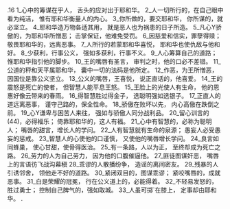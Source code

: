.16 
1_心中的筹谋在乎人， 
舌头的应对出于耶和华。 
2_人一切所行的，在自己眼中看为纯洁， 
惟有耶和华衡量人的内心。 
3_你所做的，要交耶和华， 
你所谋的，就必坚立。 
4_耶和华造万物各适其用， 
就是恶人也为祸患的日子所造。 
5_凡心Y骄傲的，为耶和华所憎恶； 
击掌保证，他难免受罚。 
6_因慈爱和信实，罪孽得赎； 
敬畏耶和华的，远离恶事。 
7_人所行的若蒙耶和华喜悦， 
耶和华也使仇敌与他和好。 
8_少获利，行事公义， 
强如多获利，行事不义。 
9_人心筹算自己的道路； 
惟耶和华指引他的脚步。 
10_王的嘴唇有圣言， 
审判之时，他的口必不差错。 
11_公道的秤和天平属耶和华， 
囊中一切的法码是他所定。 
12_作恶，为王所憎恶， 
因国位是靠公义坚立。 
13_公义的嘴唇，王喜悦， 
说正直话的，他喜爱。 
14_王的震怒是死亡的使者， 
但智慧人能平息王怒。 
15_王脸上的光使人有生命， 
他的恩惠好像云带来的春雨。 
16_得智慧胜过得金子， 
选聪明强如选银子。 
17_正直人的道远离恶事， 
谨守己路的，保全性命。 
18_骄傲在败坏以先， 
内心高傲在跌倒之前。 
19_心Y谦卑与困苦人来往， 
强如与骄傲人同分战利品。 
 20_留心训言的(44)，必得福乐； 
倚靠耶和华的，这人有福。 
21_心中有智慧的，必称为聪明人； 
嘴唇的甜言，增长人的学问。 
22_人有智慧就有生命的泉源； 
愚妄人必受愚妄的惩戒。 
23_智慧人的心使他的口谨慎， 
又使他的嘴唇增长学问。 
24_良言如同蜂巢， 
使心甘甜，使骨得医治。 
25_有一条路，人以为正， 
至终却成为死亡之路。 
26_劳力的人为自己劳力， 
因为他的口腹催逼他。 
27_匪徒图谋奸恶， 
嘴唇上的言语彷飞战沟幕稹 
28_乖谬的人散播纷争， 
造谣的离间密友。 
29_残暴的人引诱邻舍， 
领他走不好的道路。 
30_紧闭双目的，图谋乖谬； 
紧咬嘴唇的，成就恶事。 
31_白是荣耀的冠冕， 
行在公义道上的，必能得着。 
32_不轻易发怒的，胜过勇士； 
控制自己脾气的，强如取城。 
33_人虽可掷`在膝上， 
定事却由耶和华。 
 .